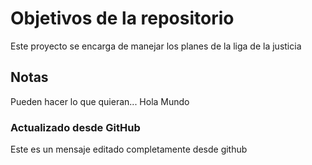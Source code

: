 # Objetivos de la repositorio

Este proyecto se encarga de manejar los planes de la liga de la justicia


## Notas
Pueden hacer lo que quieran...
Hola Mundo

### Actualizado desde GitHub
Este es un mensaje editado completamente desde github

